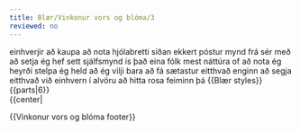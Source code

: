 ```yaml
---
title: Blær/Vinkonur vors og blóma/3
reviewed: no
---
```

<vocabulary>
einhverjir
að kaupa
að nota
hjólabretti
síðan
ekkert
póstur
mynd
frá sér
með
að setja
ég hef sett
sjálfsmynd
ís
það eina
fólk
mest
náttúra
of
að nota
ég heyrði
stelpa
ég held að ég vilji
bara
að fá
sætastur
eitthvað
enginn
að segja eitthvað við einhvern
í alvöru
að hitta
rosa
feiminn
þá
</vocabulary>
{{Blær styles}}
{{parts|6}}

<div class="book" data-translate=true data-audio-file="vinkonurvorsogbloma-03-3.mp3">
{{center|<Audio src="vinkonurvorsogbloma-03-3.mp3"/>}}

<div class="blaer article">

<div class="article-entry">
  <div class="image-box image-box-medium">
    <Image src="Blær_–_Vinkonur_vors_og_blóma_46075.jpeg"/>
  </div>

  <div class="text">
    <div class="p"><strong data-no-translate="true" data-no-audio="true">Íris:</strong> Svo eru svona einhverjir sem kaupa sér bretti en nota það síðan ekkert.<br/><strong data-no-translate="true" data-no-audio="true">Hildur:</strong> Pósta bara mynd af sér með því á Instagram.<br/><strong data-no-translate="true" data-no-audio="true">Eva:</strong> Ég hef ekki sett mynd af mér á Instagram
      með mitt bretti.</div>
  </div>

  <div class="text">
    <blockquote>
      <div class="p"><strong data-no-translate="true" data-no-audio="true">„Íris</strong>: Sjálfsmyndir og ís er líka það eina sem fólk póstar.“</div>
    </blockquote>
  </div>

  <div class="text">
    <div class="p"><strong data-no-translate="true" data-no-audio="true">Hildur:</strong> Ég er mest bara að pósta náttúrumyndum.<br/><strong data-no-translate="true" data-no-audio="true"></strong><strong data-no-translate="true" data-no-audio="true">Íris:</strong> Sjálfsmyndir eru ofnotaðar.<br/><strong data-no-translate="true" data-no-audio="true"></strong><strong data-no-translate="true" data-no-audio="true">Hildur:</strong> Ég heyrði af einni stelpu sem var með 28 myndir á Instagram og 27
      af þeim voru sjálfsmyndir.<br/><strong data-no-translate="true" data-no-audio="true"></strong><strong data-no-translate="true" data-no-audio="true">Íris:</strong> Ég held að sumir vilji bara fá kommentið: „Þú ert sætust“og eitthvað svona.<br/><strong data-no-translate="true" data-no-audio="true"></strong><strong data-no-translate="true" data-no-audio="true">Hildur:</strong> En svo segir enginn það við mann í alvöru, maður hittir
      einhvern og þá er hann rosa feiminn en á Instagram, þá bara: „Sætasta.“</div>
  </div>

</div>

</div>

</div>

{{Vinkonur vors og blóma footer}}
